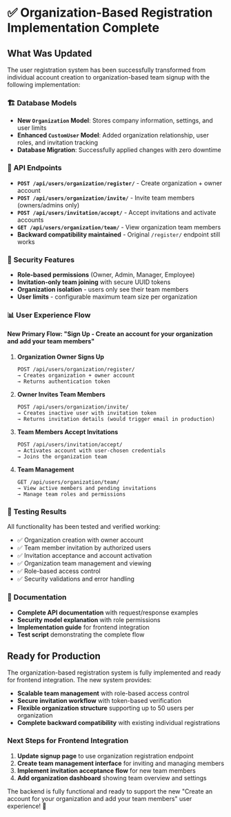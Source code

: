 # ✅ Organization-Based Registration Implementation Complete

## What Was Updated

The user registration system has been successfully transformed from individual account creation to organization-based team signup with the following implementation:

### 🏗️ **Database Models**
- **New `Organization` Model**: Stores company information, settings, and user limits
- **Enhanced `CustomUser` Model**: Added organization relationship, user roles, and invitation tracking
- **Database Migration**: Successfully applied changes with zero downtime

### 🔧 **API Endpoints**
- **`POST /api/users/organization/register/`** - Create organization + owner account
- **`POST /api/users/organization/invite/`** - Invite team members (owners/admins only)
- **`POST /api/users/invitation/accept/`** - Accept invitations and activate accounts
- **`GET /api/users/organization/team/`** - View organization team members
- **Backward compatibility maintained** - Original `/register/` endpoint still works

### 🔐 **Security Features**
- **Role-based permissions** (Owner, Admin, Manager, Employee)
- **Invitation-only team joining** with secure UUID tokens
- **Organization isolation** - users only see their team members
- **User limits** - configurable maximum team size per organization

### 📊 **User Experience Flow**

#### New Primary Flow: "Sign Up - Create an account for your organization and add your team members"

1. **Organization Owner Signs Up**
   ```
   POST /api/users/organization/register/
   → Creates organization + owner account
   → Returns authentication token
   ```

2. **Owner Invites Team Members**
   ```
   POST /api/users/organization/invite/
   → Creates inactive user with invitation token
   → Returns invitation details (would trigger email in production)
   ```

3. **Team Members Accept Invitations**
   ```
   POST /api/users/invitation/accept/
   → Activates account with user-chosen credentials
   → Joins the organization team
   ```

4. **Team Management**
   ```
   GET /api/users/organization/team/
   → View active members and pending invitations
   → Manage team roles and permissions
   ```

### 🧪 **Testing Results**
All functionality has been tested and verified working:
- ✅ Organization creation with owner account
- ✅ Team member invitation by authorized users
- ✅ Invitation acceptance and account activation  
- ✅ Organization team management and viewing
- ✅ Role-based access control
- ✅ Security validations and error handling

### 📝 **Documentation**
- **Complete API documentation** with request/response examples
- **Security model explanation** with role permissions
- **Implementation guide** for frontend integration
- **Test script** demonstrating the complete flow

## Ready for Production

The organization-based registration system is fully implemented and ready for frontend integration. The new system provides:

- **Scalable team management** with role-based access control
- **Secure invitation workflow** with token-based verification
- **Flexible organization structure** supporting up to 50 users per organization
- **Complete backward compatibility** with existing individual registrations

### Next Steps for Frontend Integration

1. **Update signup page** to use organization registration endpoint
2. **Create team management interface** for inviting and managing members
3. **Implement invitation acceptance flow** for new team members
4. **Add organization dashboard** showing team overview and settings

The backend is fully functional and ready to support the new "Create an account for your organization and add your team members" user experience! 🎉
